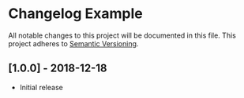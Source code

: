 # Changelog Example
All notable changes to this project will be documented in this file.
This project adheres to [Semantic Versioning](http://semver.org/).

<!-- the topmost header version must be set manually in the VERSION file -->
## [1.0.0] - 2018-12-18
- Initial release
